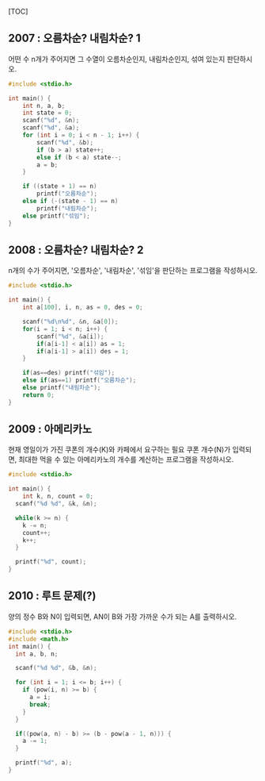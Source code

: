 [TOC]

## 2007 : 오름차순? 내림차순? 1

어떤 수 n개가 주어지면 그 수열이 오름차순인지, 내림차순인지, 섞여 있는지 판단하시오.

``` c
#include <stdio.h> 

int main() { 
	int n, a, b; 
	int state = 0; 
	scanf("%d", &n); 
	scanf("%d", &a); 
	for (int i = 0; i < n - 1; i++) { 
		scanf("%d", &b); 
		if (b > a) state++;
		else if (b < a) state--;
		a = b; 
	} 

	if ((state + 1) == n) 
		printf("오름차순"); 
	else if (-(state - 1) == n) 
		printf("내림차순");
	else printf("섞임");
}
```

## 2008 : 오름차순? 내림차순? 2 

n개의 수가 주어지면, '오름차순', '내림차순', '섞임'을 판단하는 프로그램을 작성하시오.

``` c
#include <stdio.h>  

int main() {
	int a[100], i, n, as = 0, des = 0;

	scanf("%d\n%d", &n, &a[0]);
	for(i = 1; i < n; i++) {
		scanf("%d", &a[i]);
		if(a[i-1] < a[i]) as = 1;
		if(a[i-1] > a[i]) des = 1;
	}

	if(as==des) printf("섞임");
	else if(as==1) printf("오름차순");
	else printf("내림차순");
	return 0;
}
```

## 2009 : 아메리카노

현재 영일이가 가진 쿠폰의 개수(K)와 카페에서 요구하는 필요 쿠폰 개수(N)가 입력되면, 최대한 먹을 수 있는 아메리카노의 개수를 계산하는 프로그램을 작성하시오.

``` c
#include <stdio.h>  

int main() {
	int k, n, count = 0;
  scanf("%d %d", &k, &n);

  while(k >= n) {
    k -= n;
    count++;
    k++;
  }

  printf("%d", count);
}
```

## 2010 : 루트 문제(?)

양의 정수 B와 N이 입력되면, AN이 B와 가장 가까운 수가 되는 A를 출력하시오.

``` c
#include <stdio.h> 
#include <math.h> 
int main() { 
  int a, b, n; 

  scanf("%d %d", &b, &n); 

  for (int i = 1; i <= b; i++) { 
    if (pow(i, n) >= b) { 
      a = i;
      break; 
    } 
  }

  if((pow(a, n) - b) >= (b - pow(a - 1, n))) {
    a -= 1;
  }

  printf("%d", a);
}
```
